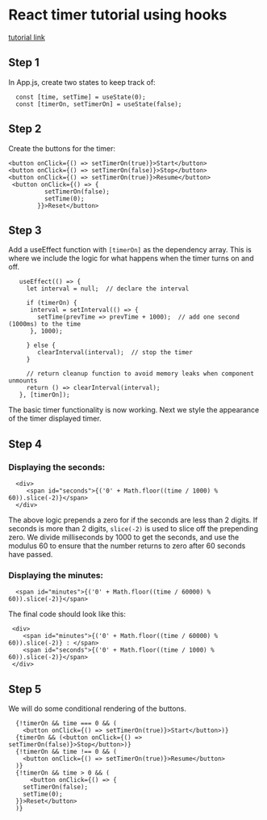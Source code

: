 # React timer tutorial using hooks

[tutorial link](https://www.youtube.com/watch?v=sSWGdj8a5Fs&ab_channel=CodeBoost)

## Step 1

In App.js, create two states to keep track of: 
```
  const [time, setTime] = useState(0);
  const [timerOn, setTimerOn] = useState(false);
```


## Step 2

Create the buttons for the timer:
```
<button onClick={() => setTimerOn(true)}>Start</button>
<button onClick={() => setTimerOn(false)}>Stop</button>
<button onClick={() => setTimerOn(true)}>Resume</button>
 <button onClick={() => {
          setTimerOn(false);
          setTime(0);
        }}>Reset</button>
```


## Step 3

Add a useEffect function with `[timerOn]` as the dependency array. This is where we include the logic for what happens when the timer turns on and off.

```
   useEffect(() => {
     let interval = null;  // declare the interval

     if (timerOn) {
      interval = setInterval(() => {
        setTime(prevTime => prevTime + 1000);  // add one second (1000ms) to the time
      }, 1000);

     } else {
        clearInterval(interval);  // stop the timer
     }

     // return cleanup function to avoid memory leaks when component unmounts
     return () => clearInterval(interval); 
   }, [timerOn]);
```

The basic timer functionality is now working. Next we style the appearance of the timer displayed timer.


## Step 4

### Displaying the seconds:

```
  <div>
     <span id="seconds">{('0' + Math.floor((time / 1000) % 60)).slice(-2)}</span> 
  </div>
```

The above logic prepends a zero for if the seconds are less than 2 digits. If seconds is more than 2 digits, `slice(-2)` is used to slice off the prepending zero. We divide milliseconds by 1000 to get the seconds, and use the modulus 60 to ensure that the number returns to zero after 60 seconds have passed.


### Displaying the minutes:

```
  <span id="minutes">{('0' + Math.floor((time / 60000) % 60)).slice(-2)}</span>
```

The final code should look like this:
```
 <div>
    <span id="minutes">{('0' + Math.floor((time / 60000) % 60)).slice(-2)} : </span>
    <span id="seconds">{('0' + Math.floor((time / 1000) % 60)).slice(-2)}</span> 
 </div>
```


## Step 5

We will do some conditional rendering of the buttons. 

```
  {!timerOn && time === 0 && (
    <button onClick={() => setTimerOn(true)}>Start</button>)}
  {timerOn && (<button onClick={() => setTimerOn(false)}>Stop</button>)}  
  {!timerOn && time !== 0 && (
    <button onClick={() => setTimerOn(true)}>Resume</button>
  )}
  {!timerOn && time > 0 && ( 
      <button onClick={() => {
    setTimerOn(false);
    setTime(0);
  }}>Reset</button>
  )}
```

